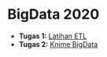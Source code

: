 # BigData 2020
* **Tugas 1:** [Latihan ETL](https://github.com/dewisekar/BigData_2020/tree/master/Tugas%201)
* **Tugas 2:** [Knime BigData](https://github.com/dewisekar/BigData_2020/tree/master/Tugas%201)
